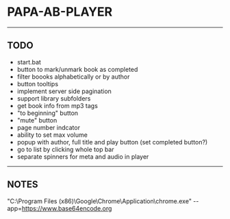 # PAPA-AB-PLAYER
***

## TODO

- start.bat
- button to mark/unmark book as completed
- filter boooks alphabetically or by author
- button tooltips
- implement server side pagination
- support library subfolders
- get book info from mp3 tags
- "to beginning" button
- "mute" button
- page number indcator
- ability to set max volume 
- popup with author, full title and play button (set completed button?)
- go to list by clicking whole top bar
- separate spinners for meta and audio in player

***

## NOTES

"C:\Program Files (x86)\Google\Chrome\Application\chrome.exe" --app=https://www.base64encode.org

